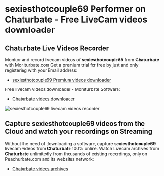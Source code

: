 # sexiesthotcouple69 Performer on Chaturbate - Free LiveCam videos downloader

## Chaturbate Live Videos Recorder

Monitor and record livecam videos of **sexiesthotcouple69** from **Chaturbate** with Moniturbate.com
Get a premium trial for free by just and only registering with your Email address:
* [sexiesthotcouple69 Premium videos downloader](https://moniturbate.com/request-demo-licence-key.html)

Free livecam videos downloader - Moniturbate Software:
* [Chaturbate videos downloader](https://moniturbate.com/moniturbate-download-software.html)

![sexiesthotcouple69 livecam videos recorder](https://peachurnet.com/templates/moniturbate-software.png)


## Capture sexiesthotcouple69 videos from the Cloud and watch your recordings on Streaming

Without the need of downloading a software, capture **sexiesthotcouple69** livecam videos from **Chaturbate** 100% online.
Watch Livecam archives from **Chaturbate** unlimitedly from thousands of existing recordings, only on Peachurbate.com and its websites network:
* [Chaturbate videos archives](https://peachurnet.com/)